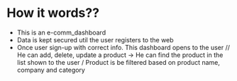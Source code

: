 # How it words??
* This is an e-comm_dashboard
* Data is kept secured util the user registers to the web
* Once user sign-up with correct info. This dashboard opens to the user
// He can add, delete, update a product
-> He can find the product in the list shown to the user
/ Product is be filtered based on product name, company and category
